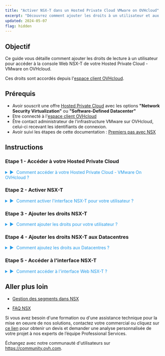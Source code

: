 ```yaml
---
title: "Activer NSX-T dans un Hosted Private Cloud VMware on OVHcloud"
excerpt: "Découvrez comment ajouter les droits à un utilisateur et aux Datacentres pour NSX-T"
updated: 2024-05-07
flag: hidden
---
```


<style>
details>summary {
	color:rgb(33, 153, 232) !important;
	cursor: pointer;
}
details>summary::before {
	content:'\25B6';
	padding-right:1ch;
}
details[open]>summary::before {
	content:'\25BC';
}
</style>

## Objectif

Ce guide vous détaille comment ajouter les droits de lecture à un utilisateur pour accéder à la console Web NSX-T de votre Hosted Private Cloud - VMware on OVHcloud.

Ces droits sont accordés depuis l'[espace client OVHcloud](/links/manager).

## Prérequis

- Avoir souscrit une offre [Hosted Private Cloud](https://www.ovhcloud.com/fr/hosted-private-cloud/vmware/) avec les options **"Network Security Virtualization"** ou **"Software-Defined Datacenter"** 
- Etre connecté à l'[espace client OVHcloud](/links/manager)
- Être contact administrateur de l'infrastructure VMware sur OVHcloud, celui-ci recevant les identifiants de connexion.
- Avoir suivi les étapes de cette documentation : [Premiers pas avec NSX](/pages/hosted_private_cloud/hosted_private_cloud_powered_by_vmware/nsx-01-first-steps)

## Instructions

### Etape 1 - Accéder à votre Hosted Private Cloud

<details>

<summary>Comment accéder à votre Hosted Private Cloud - VMware On OVHcloud ?</summary>

Une fois connecté à l'espace client OVHcloud, cliquez sur l'onglet `Hosted Private Cloud`{.action}.

- <ins>Lien OVHcloud</ins> : https://www.ovh.com/manager/#/dedicated/dedicated_cloud/PCC-XXX > Remplacez le par le nom de vôtre organization privée.

![NSX screenshot](images/nsx_user_rights_7.png){.thumbnail}

</details>

### Etape 2 - Activer NSX-T

<details>

<summary>Comment activer l'interface NSX-T pour votre utilisateur ?</summary>

Depuis la page précedente, éditez l'utilisateur avec lequel vous souhaitez accéder à l'interface Web NSX-T : `VMware`{.action} > `PCC-XX..`{.action} > `Utilisateur`{.action} > `Modifier`{.action} puis activez le bouton `NSX Interface`{.action}.

![NSX screenshot](images/nsx_user_rights_2.png){.thumbnail}

![NSX screenshot](images/nsx_user_rights_6.png){.thumbnail}

![NSX screenshot](images/nsx_user_rights_1.png){.thumbnail}

</details>

### Etape 3 - Ajouter les droits NSX-T

<details>
<summary>Comment ajouter les droits pour votre utilisateur ?</summary>

Cliquez sur : `VMware`{.action} > `PCC-XX-XX-XX-XX`{.action} > `Utilisateur`{.action} > `Modifier`{.action}.

![NSX screenshot](images/nsx_user_rights_7.png){.thumbnail}

</details>


### Etape 4 - Ajouter les droits NSX-T aux Datacentres

<details>
<summary>Comment ajoutez les droits aux Datacentres ?</summary>

Il ne vous reste plus que à modifier les droits de chaque Datacenter souhaité en cliquant sur : `VMware > PCC-XX-XX-XX-XX > Utilisateur > Voir / Modifier les droits par DC > Modifier`

Une fenetre s'ouvre alors. Choisissez les droits nécessaires parmi les 3 sections principales >  `Accès Vsphere` / `Accès au vmNetwork` / `Accès aux V(x)Lans`.

Les droits suivants sont disponibles : **Operateur / Administrateur / Aucun / Lecture seule**

Uniquement l'accès aux `V(x)Lans` en **Lecture seule** est necessaire pour accéder à l'interface Web NSX-T.

Choississez `Lecture seule`

Si vous voulez faire des modifications dans l'interface Web NSX-T, des droits supplémentaire seront alors nécessaires, tels que **Opérateur ou Administrateur**

![NSX screenshot](images/nsx_user_rights_8.png){.thumbnail}

</details>

### Etape 5 - Accéder à l'interface NSX-T

<details>
<summary>Comment accéder à l'interface Web NSX-T ?</summary>


Toujours depuis votre arborescence Hosted Private Cloud, cliquez sur  `VMware > PCC-XX-XX-XX-XX`{.action}

-  <ins>Lien OVHcloud</ins> : https://www.ovh.com/manager/#/dedicated/dedicated_cloud/PCC-XX-XX-XX-XX > Remplacez le par le nom de vôtre organization privée PCC.

![NSX screenshot](images/nsx_user_rights_9.png){.thumbnail}

![NSX screenshot](images/nsx_user_rights_10.png){.thumbnail}

![NSX screenshot](images/nsx_user_rights_11.png){.thumbnail}

![NSX screenshot](images/nsx_user_rights_12.png){.thumbnail}

</details>

## Aller plus loin

- [Gestion des segments dans NSX](/pages/hosted_private_cloud/hosted_private_cloud_powered_by_vmware/nsx-02-segment-management)

- [FAQ NSX](/pages/hosted_private_cloud/hosted_private_cloud_powered_by_vmware/nsx-11-faq)

Si vous avez besoin d'une formation ou d'une assistance technique pour la mise en oeuvre de nos solutions, contactez votre commercial ou cliquez sur [ce lien](https://www.ovhcloud.com/fr/professional-services/) pour obtenir un devis et demander une analyse personnalisée de votre projet à nos experts de l’équipe Professional Services.

Échangez avec notre communauté d'utilisateurs sur <https://community.ovh.com>.
